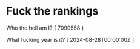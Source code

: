 # Fuck the rankings

Who the hell am I?
{ 7090558 }

What fucking year is it?
[ 2024-08-28T00:00:00Z ]
